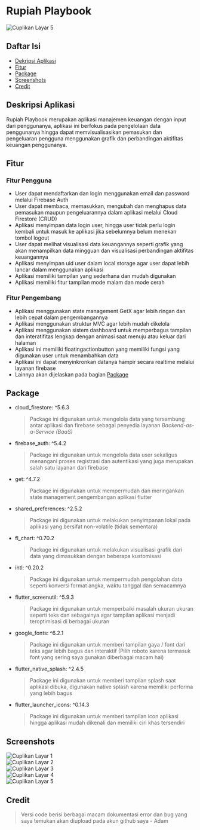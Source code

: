# Rupiah Playbook

![Cuplikan Layar 5](https://raw.githubusercontent.com/Mobile-Innovation-Laboratory/Flutter_AdamLutfiR_RupiahPlaybook/main/assets/splash/Splash.png)

## Daftar Isi

- [Dekripsi Aplikasi](#deskripsi-aplikasi)
- [Fitur](#fitur)
- [Package](#package)
- [Screenshots](#screenshots)
- [Credit](#credit)

## Deskripsi Aplikasi

Rupiah Playbook merupakan aplikasi manajemen keuangan dengan input dari penggunanya, aplikasi ini berfokus pada pengelolaan data penggunanya hingga dapat memvisualisasikan pemasukan dan pengeluaran pengguna menggunakan grafik dan perbandingan aktifitas keuangan penggunanya.

## Fitur

### Fitur Pengguna

- User dapat mendaftarkan dan login menggunakan email dan password melalui Firebase Auth
- User dapat membaca, memasukkan, mengubah dan menghapus data pemasukan maupun pengeluarannya dalam aplikasi melalui Cloud Firestore (CRUD)
- Aplikasi menyimpan data login user, hingga user tidak perlu login kembali untuk masuk ke aplikasi jika sebelumnya belum menekan tombol logout
- User dapat melihat visualisasi data keuangannya seperti grafik yang akan menampilkan data mingguan dan visualisasi perbandingan aktifitas keuangannya
- Aplikasi menyimpan uid user dalam local storage agar user dapat lebih lancar dalam menggunakan aplikasi
- Aplikasi memiliki tampilan yang sederhana dan mudah digunakan
- Aplikasi memiliki fitur tampilan mode malam dan mode cerah

### Fitur Pengembang

- Aplikasi menggunakan state management GetX agar lebih ringan dan lebih cepat dalam pengembangannya
- Aplikasi menggunakan struktur MVC agar lebih mudah dikelola
- Aplikasi menggunakan sistem dashboard untuk memperbagus tampilan dan interatifitas lengkap dengan animasi saat menuju atau keluar dari halaman
- Aplikasi ini memiliki floatingactionbutton yang memiliki fungsi yang digunakan user untuk menambahkan data
- Aplikasi ini dapat menyinkronkan datanya hampir secara realtime melalui layanan firebase
- Lainnya akan dijelaskan pada bagian [Package](#deskripsi-aplikasi)

## Package

- cloud_firestore: ^5.6.3
  > Package ini digunakan untuk mengelola data yang tersambung antar aplikasi dan firebase sebagai penyedia layanan _Backend-as-a-Service (BaaS)_
- firebase_auth: ^5.4.2
  > Package ini digunakan untuk mengelola data user sekaligus menangani proses registrasi dan autentikasi yang juga merupakan salah satu layanan dari firebase
- get: ^4.7.2
  > Package ini digunakan untuk mempermudah dan meringankan state management pengembangan aplikasi flutter
- shared_preferences: ^2.5.2
  > Package ini digunakan untuk melakukan penyimpanan lokal pada aplikasi yang bersifat non-volatile (tidak sementara)
- fl_chart: ^0.70.2
  > Package ini digunakan untuk melakukan visualisasi grafik dari data yang dimasukkan dengan beberapa kustomisasi
- intl: ^0.20.2
  > Package ini digunakan untuk mempermudah pengolahan data seperti konversi format angka, waktu tanggal dan semacamnya
- flutter_screenutil: ^5.9.3
  > Package ini digunakan untuk memperbaiki masalah ukuran ukuran seperti teks dan sebagainya agar tampilan aplikasi menjadi teroptimisasi di berbagai ukuran
- google_fonts: ^6.2.1
  > Package ini digunakan untuk memberi tampilan gaya / font dari teks agar lebih bagus dan interaktif (Pilih roboto karena termasuk font yang sering saya gunakan diberbagai macam hal)
- flutter_native_splash: ^2.4.5
  > Package ini digunakan untuk memberi tampilan splash saat aplikasi dibuka, digunakan native splash karena memiliki performa yang lebih bagus
- flutter_launcher_icons: ^0.14.3
  > Package ini digunakan untuk memberi tampilan icon aplikasi hingga aplikasi mudah dikenali dan memiliki ciri khas tersendiri

## Screenshots

![Cuplikan Layar 1](https://raw.githubusercontent.com/Mobile-Innovation-Laboratory/Flutter_AdamLutfiR_RupiahPlaybook/main/assets/screenshots/Cuplikan%20layar%202025-02-27%20225654.png)  
![Cuplikan Layar 2](https://raw.githubusercontent.com/Mobile-Innovation-Laboratory/Flutter_AdamLutfiR_RupiahPlaybook/main/assets/screenshots/Cuplikan%20layar%202025-02-27%20225706.png)  
![Cuplikan Layar 3](https://raw.githubusercontent.com/Mobile-Innovation-Laboratory/Flutter_AdamLutfiR_RupiahPlaybook/main/assets/screenshots/Cuplikan%20layar%202025-02-27%20225716.png)  
![Cuplikan Layar 4](https://raw.githubusercontent.com/Mobile-Innovation-Laboratory/Flutter_AdamLutfiR_RupiahPlaybook/main/assets/screenshots/Cuplikan%20layar%202025-02-27%20225728.png)  
![Cuplikan Layar 5](https://raw.githubusercontent.com/Mobile-Innovation-Laboratory/Flutter_AdamLutfiR_RupiahPlaybook/main/assets/screenshots/Cuplikan%20layar%202025-02-27%20232629.png)

## Credit

> Versi code berisi berbagai macam dokumentasi error dan bug yang saya temukan akan diupload pada akun github saya - Adam
